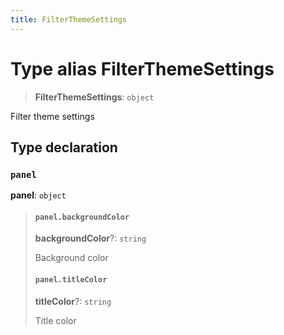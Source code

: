 ```yaml
---
title: FilterThemeSettings
---
```


# Type alias FilterThemeSettings

> **FilterThemeSettings**: `object`

Filter theme settings

## Type declaration

### `panel`

**panel**: `object`

> #### `panel.backgroundColor`
>
> **backgroundColor**?: `string`
>
> Background color
>
> #### `panel.titleColor`
>
> **titleColor**?: `string`
>
> Title color
>
>
